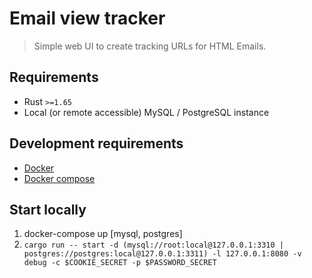 # Email view tracker

> Simple web UI to create tracking URLs for HTML Emails.

## Requirements
* Rust `>=1.65`
* Local (or remote accessible) MySQL / PostgreSQL instance

## Development requirements
* [Docker](https://docs.docker.com/engine/install/)
* [Docker compose](https://docs.docker.com/compose/install/)

## Start locally
1. docker-compose up [mysql, postgres]
2. `cargo run -- start -d (mysql://root:local@127.0.0.1:3310 | postgres://postgres:local@127.0.0.1:3311) -l 127.0.0.1:8080 -v debug -c $COOKIE_SECRET -p $PASSWORD_SECRET`
